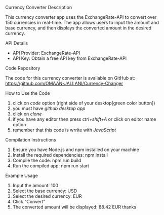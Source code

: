 Currency Converter Description

This currency converter app uses the ExchangeRate-API to convert over 150 currencies in real-time. The app allows users to input the amount and base currency, and then displays the converted amount in the desired currency.

API Details

- API Provider: ExchangeRate-API
- API Key: Obtain a free API key from ExchangeRate-API

Code Repository

The code for this currency converter is available on GitHub at: https://github.com/OMAAN-JALLANI/Currency-Changer

How to Use the Code

1. click on *code* option (right side of your desktop[green color button])
2. you must have *github desktop app*
3. click on *clone*
4. if you have any editor then press *ctrl+shift+A* or click on editor name option
5. remember that this code is wrrite with *JavaScript* 

Compilation Instructions

1. Ensure you have Node.js and npm installed on your machine
2. Install the required dependencies: npm install
3. Compile the code: npm run build
4. Run the compiled app: npm run start

Example Usage

1. Input the amount: 100
2. Select the base currency: USD
3. Select the desired currency: EUR
4. Click "Convert"
5. The converted amount will be displayed: 88.42 EUR
 thanks
   
